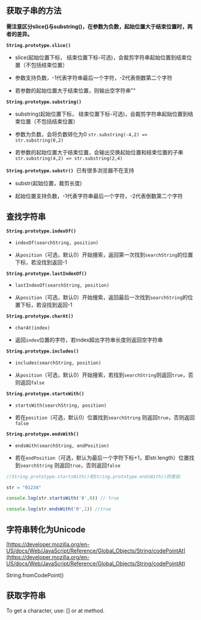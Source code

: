 ## 获取子串的方法

**需注意区分slice()与substring()，在参数为负数，起始位置大于结束位置时，两者的差异。**

**`String.prototype.slice()`**

- slice(起始位置下标， 结束位置下标-可选)，会裁剪字符串起始位置到结束位置（不包括结束位置）
  
- 参数支持负数，-1代表字符串最后一个字符，-2代表倒数第二个字符
  
- 若参数的起始位置大于结束位置，则输出空字符串""
  

**`String.prototype.substring()`**

- substring(起始位置下标， 结束位置下标-可选)，会裁剪字符串起始位置到结束位置（不包括结束位置）
  
- 参数为负数，会将负数转化为0 `str.substring(-4,2) => str.substring(0,2)`
  
- 若参数的起始位置大于结束位置，会输出交换起始位置和结束位置的子串`str.substring(4,2) => str.substring(2,4)`
  

**`String.prototype.substr()`**  已有很多浏览器不在支持

- substr(起始位置，裁剪长度)
  
- 起始位置支持负数，-1代表字符串最后一个字符，-2代表倒数第二个字符
  

## 查找字符串

**`String.prototype.indexOf()`**

- `indexOf(searchString, position)`
  
- 从`position`（可选，默认0）开始搜索，返回第一次找到`searchString`的位置下标，若没找到返回-1
  

**`String.prototype.lastIndexOf()`**

- `lastIndexOf(searchString, position)`
  
- 从`position`（可选，默认0）开始搜索，返回最后一次找到`searchString`的位置下标，若没找到返回-1
  

**`String.prototype.charAt()`**

- `charAt(index)`
  
- 返回`index`位置的字符，若index超出字符串长度则返回空字符串
  

**`String.prototype.includes()`**

- `includes(searchString, position)`
  
- 从`position`（可选，默认0）开始搜索，若找到`searchString`则返回`true`，否则返回`false`
  

**`String.prototype.startsWith()`**

- `startsWith(searchString, position)`
  
- 若在`position`（可选，默认0）位置找到`searchString` 则返回`true`，否则返回`false`
  

**`String.prototype.endsWith()`**

- `endsWith(searchString, endPosition)`
  
- 若在`endPosition`（可选，默认为最后一个字符下标+1，即str.length）位置找到`searchString` 则返回`true`，否则返回`false`
  

```jsx
//String.prototype.startsWith()和String.prototype.endsWith()的差别

str = "01234"

console.log(str.startsWith('0',0)) // true

console.log(str.endsWith('0',1)) //true
```

## 字符串转化为Unicode

[https://developer.mozilla.org/en-US/docs/Web/JavaScript/Reference/Global_Objects/String/codePointAt](https://developer.mozilla.org/en-US/docs/Web/JavaScript/Reference/Global_Objects/String/codePointAt)

String.fromCodePoint()

## 获取字符串

To get a character, use: [] or at method.